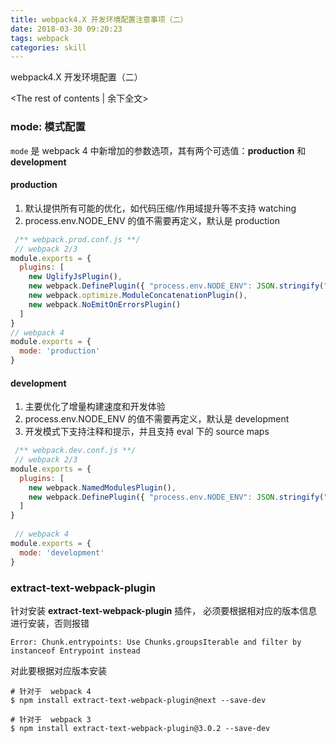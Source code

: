 ```yaml
---
title: webpack4.X 开发环境配置注意事项（二）
date: 2018-03-30 09:20:23
tags: webpack
categories: skill
---
```


webpack4.X 开发环境配置（二）

<!-- more -->
<The rest of contents | 余下全文>

### mode: 模式配置

`mode` 是 webpack 4 中新增加的参数选项，其有两个可选值：**production** 和 **development**

#### **production**
  1.  默认提供所有可能的优化，如代码压缩/作用域提升等不支持 watching
  2.  process.env.NODE_ENV 的值不需要再定义，默认是 production

  ``` javascript
   /** webpack.prod.conf.js **/
   // webpack 2/3 
  module.exports = {
    plugins: [
      new UglifyJsPlugin(),
      new webpack.DefinePlugin({ "process.env.NODE_ENV": JSON.stringify("production") }),
      new webpack.optimize.ModuleConcatenationPlugin(),
      new webpack.NoEmitOnErrorsPlugin()
    ]
  }
  // webpack 4  
  module.exports = {
    mode: 'production'
  }
  ```

#### **development**
  1.  主要优化了增量构建速度和开发体验
  2.  process.env.NODE_ENV 的值不需要再定义，默认是 development
  3.  开发模式下支持注释和提示，并且支持 eval 下的 source maps

  ``` javascript
   /** webpack.dev.conf.js **/
   // webpack 2/3 
  module.exports = {
    plugins: [
      new webpack.NamedModulesPlugin(),
      new webpack.DefinePlugin({ "process.env.NODE_ENV": JSON.stringify("development") })
    ]
  }
     
   // webpack 4  
  module.exports = {
    mode: 'development'
  }
  ```

### extract-text-webpack-plugin

针对安装 **extract-text-webpack-plugin** 插件， 必须要根据相对应的版本信息进行安装，否则报错

```
Error: Chunk.entrypoints: Use Chunks.groupsIterable and filter by instanceof Entrypoint instead
```

对此要根据对应版本安装
``` npm
# 针对于  webpack 4
$ npm install extract-text-webpack-plugin@next --save-dev

# 针对于  webpack 3
$ npm install extract-text-webpack-plugin@3.0.2 --save-dev
```
